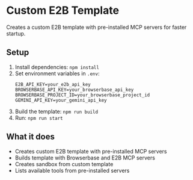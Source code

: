 # Custom E2B Template

Creates a custom E2B template with pre-installed MCP servers for faster startup.

## Setup

1. Install dependencies: `npm install`
2. Set environment variables in `.env`:
   ```
   E2B_API_KEY=your_e2b_api_key
   BROWSERBASE_API_KEY=your_browserbase_api_key
   BROWSERBASE_PROJECT_ID=your_browserbase_project_id
   GEMINI_API_KEY=your_gemini_api_key
   ```
3. Build the template: `npm run build`
4. Run: `npm run start`

## What it does

- Creates custom E2B template with pre-installed MCP servers
- Builds template with Browserbase and E2B MCP servers
- Creates sandbox from custom template
- Lists available tools from pre-installed servers
